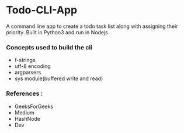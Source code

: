 # Todo-CLI-App

A command line app to create a todo task list along with assigning their priority. Built in Python3 and run in Nodejs 

### Concepts used to build the cli

* f-strings
* utf-8 encoding
* argparsers
* sys module(buffered write and read)

### References :

* GeeksForGeeks
* Medium
* HashNode
* Dev


